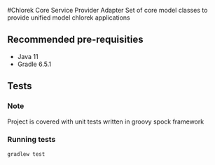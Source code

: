 #Chlorek Core Service Provider Adapter
Set of core model classes to provide unified model chlorek applications

## Recommended pre-requisities
* Java 11
* Gradle 6.5.1

## Tests
### Note
Project is covered with unit tests written in groovy spock framework

### Running tests
```
gradlew test
```

